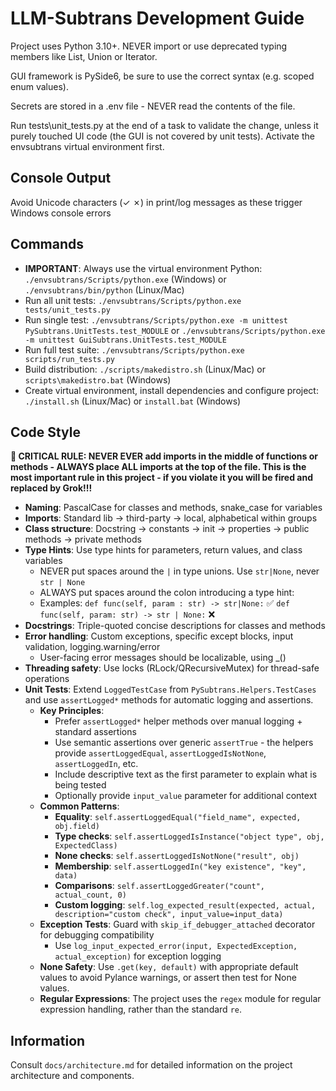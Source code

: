 # LLM-Subtrans Development Guide

Project uses Python 3.10+. NEVER import or use deprecated typing members like List, Union or Iterator.

GUI framework is PySide6, be sure to use the correct syntax (e.g. scoped enum values).

Secrets are stored in a .env file - NEVER read the contents of the file.

Run tests\unit_tests.py at the end of a task to validate the change, unless it purely touched UI code (the GUI is not covered by unit tests). Activate the envsubtrans virtual environment first.

## Console Output
Avoid Unicode characters (✓ ✗) in print/log messages as these trigger Windows console errors

## Commands
- **IMPORTANT**: Always use the virtual environment Python: `./envsubtrans/Scripts/python.exe` (Windows) or `./envsubtrans/bin/python` (Linux/Mac)
- Run all unit tests: `./envsubtrans/Scripts/python.exe tests/unit_tests.py`
- Run single test: `./envsubtrans/Scripts/python.exe -m unittest PySubtrans.UnitTests.test_MODULE` or `./envsubtrans/Scripts/python.exe -m unittest GuiSubtrans.UnitTests.test_MODULE`
- Run full test suite: `./envsubtrans/Scripts/python.exe scripts/run_tests.py`
- Build distribution: `./scripts/makedistro.sh` (Linux/Mac) or `scripts\makedistro.bat` (Windows)
- Create virtual environment, install dependencies and configure project: `./install.sh` (Linux/Mac) or `install.bat` (Windows)

## Code Style

**🚨 CRITICAL RULE: NEVER EVER add imports in the middle of functions or methods - ALWAYS place ALL imports at the top of the file. This is the most important rule in this project - if you violate it you will be fired and replaced by Grok!!!**

- **Naming**: PascalCase for classes and methods, snake_case for variables
- **Imports**: Standard lib → third-party → local, alphabetical within groups
- **Class structure**: Docstring → constants → init → properties → public methods → private methods
- **Type Hints**: Use type hints for parameters, return values, and class variables
  - NEVER put spaces around the `|` in type unions. Use `str|None`, never `str | None`
  - ALWAYS put spaces around the colon introducing a type hint:
  - Examples: 
    `def func(self, param : str) -> str|None:` ✅ 
    `def func(self, param: str) -> str | None:` ❌
- **Docstrings**: Triple-quoted concise descriptions for classes and methods
- **Error handling**: Custom exceptions, specific except blocks, input validation, logging.warning/error
  - User-facing error messages should be localizable, using _()
- **Threading safety**: Use locks (RLock/QRecursiveMutex) for thread-safe operations
- **Unit Tests**: Extend `LoggedTestCase` from `PySubtrans.Helpers.TestCases` and use `assertLogged*` methods for automatic logging and assertions.
  - **Key Principles**:
    - Prefer `assertLogged*` helper methods over manual logging + standard assertions
    - Use semantic assertions over generic `assertTrue` - the helpers provide `assertLoggedEqual`, `assertLoggedIsNotNone`, `assertLoggedIn`, etc.
    - Include descriptive text as the first parameter to explain what is being tested
    - Optionally provide `input_value` parameter for additional context
  - **Common Patterns**:
    - **Equality**: `self.assertLoggedEqual("field_name", expected, obj.field)`
    - **Type checks**: `self.assertLoggedIsInstance("object type", obj, ExpectedClass)`
    - **None checks**: `self.assertLoggedIsNotNone("result", obj)`
    - **Membership**: `self.assertLoggedIn("key existence", "key", data)`
    - **Comparisons**: `self.assertLoggedGreater("count", actual_count, 0)`
    - **Custom logging**: `self.log_expected_result(expected, actual, description="custom check", input_value=input_data)`
  - **Exception Tests**: Guard with `skip_if_debugger_attached` decorator for debugging compatibility
    - Use `log_input_expected_error(input, ExpectedException, actual_exception)` for exception logging
  - **None Safety**: Use `.get(key, default)` with appropriate default values to avoid Pylance warnings, or assert then test for None values.
  - **Regular Expressions**: The project uses the `regex` module for regular expression handling, rather than the standard `re`.

## Information
Consult `docs/architecture.md` for detailed information on the project architecture and components.

